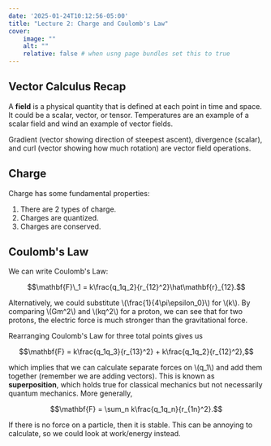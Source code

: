 ```yaml
---
date: '2025-01-24T10:12:56-05:00'
title: "Lecture 2: Charge and Coulomb's Law"
cover:
    image: ""
    alt: ""
    relative: false # when usng page bundles set this to true
---
```


## Vector Calculus Recap

A **field** is a physical quantity that is defined at each point in time and space. It could be a scalar, vector, or tensor. Temperatures are an example of a scalar field and wind an example of vector fields.

Gradient (vector showing direction of steepest ascent), divergence (scalar), and curl (vector showing how much rotation) are vector field operations.

## Charge

Charge has some fundamental properties:
1. There are 2 types of charge.
2. Charges are quantized.
3. Charges are conserved.

## Coulomb's Law

We can write Coulomb's Law:

$$\mathbf{F}\_1 = k\frac{q_1q_2}{r_{12}^2}\hat\mathbf{r}_{12}.$$

Alternatively, we could substitute \\(\frac{1}{4\pi\epsilon_0}\\) for \\(k\\). By comparing \\(Gm^2\\) and \\(kq^2\\) for a proton, we can see that for two protons, the electric force is much stronger than the gravitational force.

Rearranging Coulomb's Law for three total points gives us

$$\mathbf{F} = k\frac{q_1q_3}{r_{13}^2} + k\frac{q_1q_2}{r_{12}^2},$$

which implies that we can calculate separate forces on \\(q_1\\) and add them together (remember we are adding vectors). This is known as **superposition**, which holds true for classical mechanics but not necessarily quantum mechanics. More generally,

$$\mathbf{F} = \sum_n k\frac{q_1q_n}{r_{1n}^2}.$$

If there is no force on a particle, then it is stable. This can be annoying to calculate, so we could look at work/energy instead.